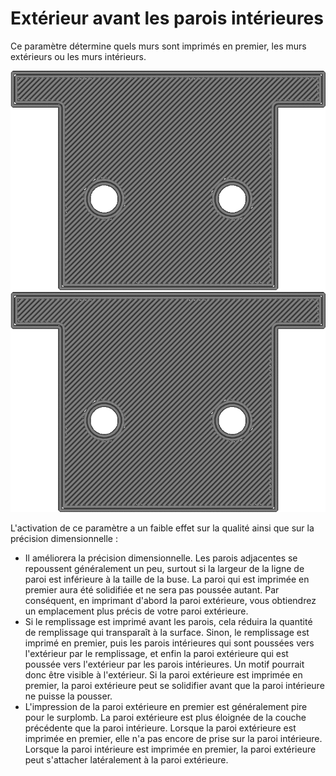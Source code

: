 Extérieur avant les parois intérieures
===

Ce paramètre détermine quels murs sont imprimés en premier, les murs extérieurs ou les murs intérieurs.

![La paroi intérieure est imprimée en premier](../../../articles/images/outer_inset_first_disabled.gif)
![La paroi extérieure est imprimée en premier](../../../articles/images/outer_inset_first_enabled.gif)

L'activation de ce paramètre a un faible effet sur la qualité ainsi que sur la précision dimensionnelle :
* Il améliorera la précision dimensionnelle. Les parois adjacentes se repoussent généralement un peu, surtout si la largeur de la ligne de paroi est inférieure à la taille de la buse. La paroi qui est imprimée en premier aura été solidifiée et ne sera pas poussée autant. Par conséquent, en imprimant d'abord la paroi extérieure, vous obtiendrez un emplacement plus précis de votre paroi extérieure.
* Si le remplissage est imprimé avant les parois, cela réduira la quantité de remplissage qui transparaît à la surface. Sinon, le remplissage est imprimé en premier, puis les parois intérieures qui sont poussées vers l'extérieur par le remplissage, et enfin la paroi extérieure qui est poussée vers l'extérieur par les parois intérieures. Un motif pourrait donc être visible à l'extérieur. Si la paroi extérieure est imprimée en premier, la paroi extérieure peut se solidifier avant que la paroi intérieure ne puisse la pousser.
* L'impression de la paroi extérieure en premier est généralement pire pour le surplomb. La paroi extérieure est plus éloignée de la couche précédente que la paroi intérieure. Lorsque la paroi extérieure est imprimée en premier, elle n'a pas encore de prise sur la paroi intérieure. Lorsque la paroi intérieure est imprimée en premier, la paroi extérieure peut s'attacher latéralement à la paroi extérieure.
